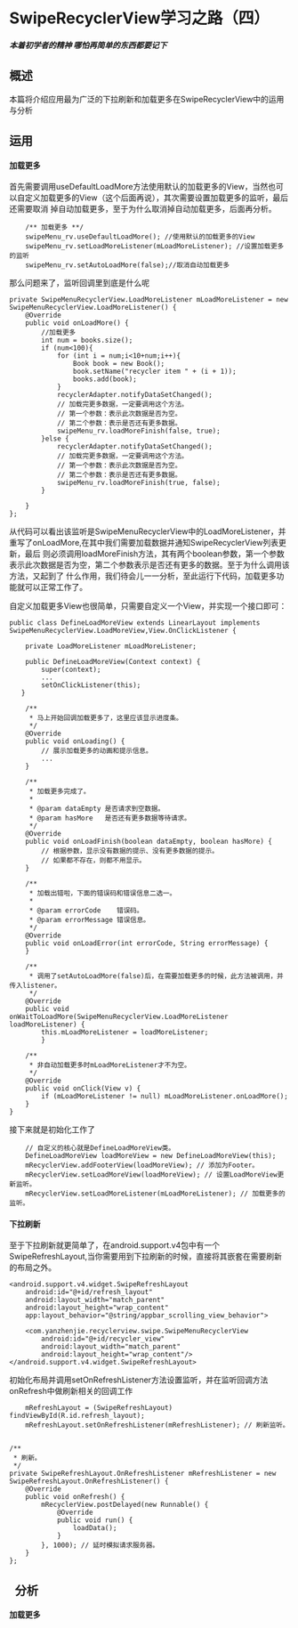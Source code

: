 # **SwipeRecyclerView学习之路（四）**
#### *本着初学者的精神 哪怕再简单的东西都要记下*

概述
--------------------------------
本篇将介绍应用最为广泛的下拉刷新和加载更多在SwipeRecyclerView中的运用与分析

运用
--------------------------------
#### 加载更多 ####
首先需要调用useDefaultLoadMore方法使用默认的加载更多的View，当然也可以自定义加载更多的View（这个后面再说），其次需要设置加载更多的监听，最后还需要取消
掉自动加载更多，至于为什么取消掉自动加载更多，后面再分析。
>

        /** 加载更多 **/
        swipeMenu_rv.useDefaultLoadMore(); //使用默认的加载更多的View
        swipeMenu_rv.setLoadMoreListener(mLoadMoreListener); //设置加载更多的监听
        swipeMenu_rv.setAutoLoadMore(false);//取消自动加载更多

那么问题来了，监听回调里到底是什么呢
>

    private SwipeMenuRecyclerView.LoadMoreListener mLoadMoreListener = new SwipeMenuRecyclerView.LoadMoreListener() {
        @Override
        public void onLoadMore() {
            //加载更多
            int num = books.size();
            if (num<100){
                for (int i = num;i<10+num;i++){
                    Book book = new Book();
                    book.setName("recycler item " + (i + 1));
                    books.add(book);
                }
                recyclerAdapter.notifyDataSetChanged();
                // 加载完更多数据，一定要调用这个方法。
                // 第一个参数：表示此次数据是否为空。
                // 第二个参数：表示是否还有更多数据。
                swipeMenu_rv.loadMoreFinish(false, true);
            }else {
                recyclerAdapter.notifyDataSetChanged();
                // 加载完更多数据，一定要调用这个方法。
                // 第一个参数：表示此次数据是否为空。
                // 第二个参数：表示是否还有更多数据。
                swipeMenu_rv.loadMoreFinish(true, false);
            }

        }
    };

从代码可以看出该监听是SwipeMenuRecyclerView中的LoadMoreListener，并重写了onLoadMore,在其中我们需要加载数据并通知SwipeRecyclerView列表更新，最后
则必须调用loadMoreFinish方法，其有两个boolean参数，第一个参数表示此次数据是否为空，第二个参数表示是否还有更多的数据。至于为什么调用该方法，又起到了
什么作用，我们待会儿一一分析，至此运行下代码，加载更多功能就可以正常工作了。

自定义加载更多View也很简单，只需要自定义一个View，并实现一个接口即可：
>

    public class DefineLoadMoreView extends LinearLayout implements SwipeMenuRecyclerView.LoadMoreView,View.OnClickListener {

        private LoadMoreListener mLoadMoreListener;

        public DefineLoadMoreView(Context context) {
            super(context);
            ...
            setOnClickListener(this);
       }

        /**
         * 马上开始回调加载更多了，这里应该显示进度条。
         */
        @Override
        public void onLoading() {
            // 展示加载更多的动画和提示信息。
            ...
        }
    
        /**
         * 加载更多完成了。
         *
         * @param dataEmpty 是否请求到空数据。
         * @param hasMore   是否还有更多数据等待请求。
         */
        @Override
        public void onLoadFinish(boolean dataEmpty, boolean hasMore) {
            // 根据参数，显示没有数据的提示、没有更多数据的提示。
            // 如果都不存在，则都不用显示。
        }
    
        /**
         * 加载出错啦，下面的错误码和错误信息二选一。
         *
         * @param errorCode    错误码。
         * @param errorMessage 错误信息。
         */
        @Override
        public void onLoadError(int errorCode, String errorMessage) {
        }
    
        /**
         * 调用了setAutoLoadMore(false)后，在需要加载更多的时候，此方法被调用，并传入listener。
         */
        @Override
        public void onWaitToLoadMore(SwipeMenuRecyclerView.LoadMoreListener loadMoreListener) {
            this.mLoadMoreListener = loadMoreListener;
            }
    
        /**
         * 非自动加载更多时mLoadMoreListener才不为空。
         */
        @Override
        public void onClick(View v) {
            if (mLoadMoreListener != null) mLoadMoreListener.onLoadMore();
        }
    }

接下来就是初始化工作了
>

        // 自定义的核心就是DefineLoadMoreView类。
        DefineLoadMoreView loadMoreView = new DefineLoadMoreView(this);
        mRecyclerView.addFooterView(loadMoreView); // 添加为Footer。
        mRecyclerView.setLoadMoreView(loadMoreView); // 设置LoadMoreView更新监听。
        mRecyclerView.setLoadMoreListener(mLoadMoreListener); // 加载更多的监听。


#### 下拉刷新 ####
至于下拉刷新就更简单了，在android.support.v4包中有一个SwipeRefreshLayout,当你需要用到下拉刷新的时候，直接将其嵌套在需要刷新的布局之外。
>

    <android.support.v4.widget.SwipeRefreshLayout
        android:id="@+id/refresh_layout"
        android:layout_width="match_parent"
        android:layout_height="wrap_content"
        app:layout_behavior="@string/appbar_scrolling_view_behavior">

        <com.yanzhenjie.recyclerview.swipe.SwipeMenuRecyclerView
            android:id="@+id/recycler_view"
            android:layout_width="match_parent"
            android:layout_height="wrap_content"/>
    </android.support.v4.widget.SwipeRefreshLayout>

初始化布局并调用setOnRefreshListener方法设置监听，并在监听回调方法onRefresh中做刷新相关的回调工作
>

        mRefreshLayout = (SwipeRefreshLayout) findViewById(R.id.refresh_layout);
        mRefreshLayout.setOnRefreshListener(mRefreshListener); // 刷新监听。
        
        
    /**
     * 刷新。
     */
    private SwipeRefreshLayout.OnRefreshListener mRefreshListener = new SwipeRefreshLayout.OnRefreshListener() {
        @Override
        public void onRefresh() {
            mRecyclerView.postDelayed(new Runnable() {
                @Override
                public void run() {
                    loadData();
                }
            }, 1000); // 延时模拟请求服务器。
        }
    };
   
分析
--------------------------------
#### 加载更多 ####
